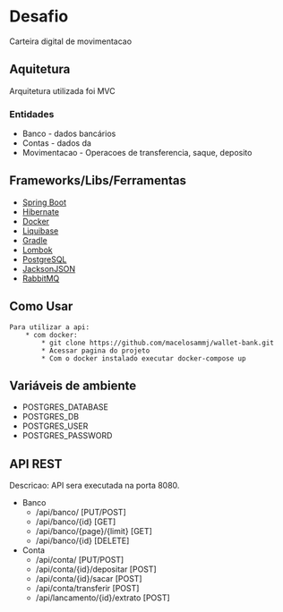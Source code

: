 # Desafio
Carteira digital de movimentacao

## Aquitetura
Arquitetura utilizada foi MVC

### Entidades
   * Banco - dados bancários
   * Contas - dados da 
   * Movimentacao - Operacoes de transferencia, saque, deposito

## Frameworks/Libs/Ferramentas
   * [Spring Boot](https://www.springbot.com/)
   * [Hibernate](https://hibernate.org/)
   * [Docker](https://docs.docker.com/)
   * [Liquibase](https://www.liquibase.org/)
   * [Gradle](https://gradle.org/)
   * [Lombok](https://projectlombok.org/)
   * [PostgreSQL](https://www.postgresql.org/)
   * [JacksonJSON](https://www.baeldung.com/jackson/)
   * [RabbitMQ](https://www.rabbitmq.com/)

## Como Usar
    Para utilizar a api:
        * com docker:
            * git clone https://github.com/macelosammj/wallet-bank.git
            * Acessar pagina do projeto
            * Com o docker instalado executar docker-compose up
         
## Variáveis de ambiente
   * POSTGRES_DATABASE
   * POSTGRES_DB
   * POSTGRES_USER
   * POSTGRES_PASSWORD

## API REST
Descricao: API sera executada na porta 8080.
 * Banco
    * /api/banco/ [PUT/POST]
    * /api/banco/{id} [GET]
    * /api/banco/{page}/{limit} [GET]
    * /api/banco/{id} [DELETE]
 * Conta
    * /api/conta/ [PUT/POST]
    * /api/conta/{id}/depositar [POST]
    * /api/conta/{id}/sacar [POST]
    * /api/conta/transferir [POST]
    * /api/lancamento/{id}/extrato [POST]

    
   
